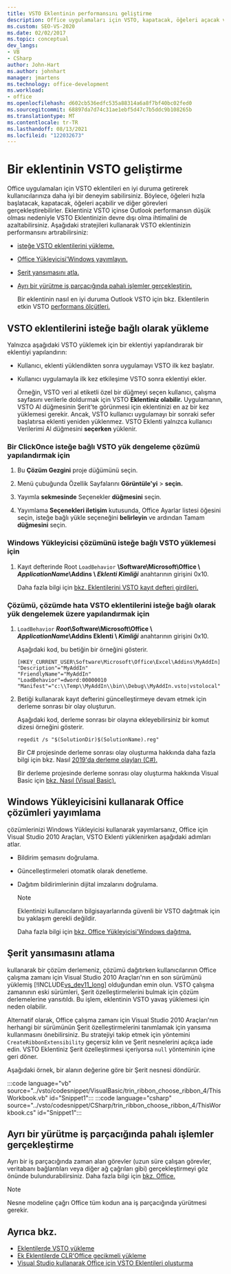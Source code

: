 ```yaml
---
title: VSTO Eklentinin performansını geliştirme
description: Office uygulamaları için VSTO, kapatacak, öğeleri açacak ve diğer görevleri gerçekleştirecek şekilde, uygulamalarınızı en iyi duruma getirmeyi öğrenin.
ms.custom: SEO-VS-2020
ms.date: 02/02/2017
ms.topic: conceptual
dev_langs:
- VB
- CSharp
author: John-Hart
ms.author: johnhart
manager: jmartens
ms.technology: office-development
ms.workload:
- office
ms.openlocfilehash: d602cb536edfc535a88314a6a8f7bf40bc02fed0
ms.sourcegitcommit: 68897da7d74c31ae1ebf5d47c7b5ddc9b108265b
ms.translationtype: MT
ms.contentlocale: tr-TR
ms.lasthandoff: 08/13/2021
ms.locfileid: "122032673"
---
```

# <a name="improve-the-performance-of-a-vsto-add-in"></a>Bir eklentinin VSTO geliştirme
  Office uygulamaları için VSTO eklentileri en iyi duruma getirerek kullanıcılarınıza daha iyi bir deneyim sabilirsiniz. Böylece, öğeleri hızla başlatacak, kapatacak, öğeleri açabilir ve diğer görevleri gerçekleştirebilirler. Eklentiniz VSTO içinse Outlook performansın düşük olması nedeniyle VSTO Eklentinizin devre dışı olma ihtimalini de azaltabilirsiniz. Aşağıdaki stratejileri kullanarak VSTO eklentinizin performansını artırabilirsiniz:

- [isteğe VSTO eklentilerini yükleme.](#Load)

- [Office Yükleyicisi'Windows yayımlayın.](#Publish)

- [Şerit yansımasını atla.](#Bypass)

- [Ayrı bir yürütme iş parçacığında pahalı işlemler gerçekleştirin.](#Perform)

  Bir eklentinin nasıl en iyi duruma Outlook VSTO için bkz. Eklentilerin etkin VSTO [performans ölçütleri.](/previous-versions/office/jj228679(v=office.15)#performance-criteria-for-keeping-add-ins-enabled)

## <a name="load-vsto-add-ins-on-demand"></a><a name="Load"></a>VSTO eklentilerini isteğe bağlı olarak yükleme
 Yalnızca aşağıdaki VSTO yüklemek için bir eklentiyi yapılandırarak bir eklentiyi yapılandırın:

- Kullanıcı, eklenti yüklendikten sonra uygulamayı VSTO ilk kez başlatır.

- Kullanıcı uygulamayla ilk kez etkileşime VSTO sonra eklentiyi ekler.

  Örneğin, VSTO veri al etiketli özel bir düğmeyi seçen kullanıcı, çalışma sayfasını verilerle doldurmak için VSTO **Eklentiniz olabilir.** Uygulamanın, VSTO Al düğmesinin Şerit'te görünmesi için  eklentinizi en az bir kez yüklemesi gerekir. Ancak, VSTO kullanıcı uygulamayı bir sonraki sefer başlatırsa eklenti yeniden yüklenmez. VSTO Eklenti yalnızca kullanıcı Verilerimi Al düğmesini **seçerken** yüklenir.

### <a name="to-configure-a-clickonce-solution-to-load-vsto-add-ins-on-demand"></a>Bir ClickOnce isteğe bağlı VSTO yük dengeleme çözümü yapılandırmak için

1. Bu **Çözüm Gezgini** proje düğümünü seçin.

2. Menü çubuğunda Özellik Sayfalarını **Görüntüle'yi**  >  **seçin.**

3. Yayımla **sekmesinde** Seçenekler **düğmesini** seçin.

4. Yayımlama **Seçenekleri iletişim** kutusunda,  Office Ayarlar listesi öğesini seçin, isteğe bağlı yükle seçeneğini **belirleyin** ve ardından Tamam **düğmesini** seçin.

### <a name="to-configure-a-windows-installer-solution-to-load-vsto-add-ins-on-demand"></a>Windows Yükleyicisi çözümünü isteğe bağlı VSTO yüklemesi için

1. Kayıt defterinde Root `LoadBehavior` **\Software\Microsoft\Office \\ _ApplicationName_\Addins \\ _Eklenti Kimliği_** anahtarının girişini 0x10.

     Daha fazla bilgi için [bkz. Eklentilerini VSTO kayıt defteri girdileri.](../vsto/registry-entries-for-vsto-add-ins.md)

### <a name="to-configure-a-solution-to-load-vsto-add-ins-on-demand-while-you-debug-the-solution"></a>Çözümü, çözümde hata VSTO eklentilerini isteğe bağlı olarak yük dengelemek üzere yapılandırmak için

1. `LoadBehavior` **_Root_\Software\Microsoft\Office \\ _ApplicationName_\Addins Eklenti \\ _Kimliği_** anahtarının girişini 0x10. 

     Aşağıdaki kod, bu betiğin bir örneğini gösterir.

    ```cmd/sh
    [HKEY_CURRENT_USER\Software\Microsoft\Office\Excel\Addins\MyAddIn]
    "Description"="MyAddIn"
    "FriendlyName"="MyAddIn"
    "LoadBehavior"=dword:00000010
    "Manifest"="c:\\Temp\\MyAddIn\\bin\\Debug\\MyAddIn.vsto|vstolocal"

    ```

2. Betiği kullanarak kayıt defterini güncelleştirmeye devam etmek için derleme sonrası bir olay oluşturun.

     Aşağıdaki kod, derleme sonrası bir olayına ekleyebilirsiniz bir komut dizesi örneğini gösterir.

    ```cmd/sh
    regedit /s "$(SolutionDir)$(SolutionName).reg"

    ```

     Bir C# projesinde derleme sonrası olay oluşturma hakkında daha fazla bilgi için bkz. Nasıl [2019'da derleme olayları &#40;C&#35;&#41;. ](../ide/how-to-specify-build-events-csharp.md)

     Bir derleme projesinde derleme sonrası olay oluşturma hakkında Visual Basic için [bkz. Nasıl &#40;Visual Basic&#41;. ](../ide/how-to-specify-build-events-visual-basic.md)

## <a name="publish-office-solutions-by-using-windows-installer"></a><a name="Publish"></a>Windows Yükleyicisini kullanarak Office çözümleri yayımlama
 çözümlerinizi Windows Yükleyicisi kullanarak yayımlarsanız, Office için Visual Studio 2010 Araçları, VSTO Eklenti yüklenirken aşağıdaki adımları atlar.

- Bildirim şemasını doğrulama.

- Güncelleştirmeleri otomatik olarak denetleme.

- Dağıtım bildirimlerinin dijital imzalarını doğrulama.

  > [!NOTE]
  > Eklentinizi kullanıcıların bilgisayarlarında güvenli bir VSTO dağıtmak için bu yaklaşım gerekli değildir.

  Daha fazla bilgi için [bkz. Office Yükleyicisi'Windows dağıtma.](../vsto/deploying-a-vsto-solution-by-using-windows-installer.md)

## <a name="bypass-ribbon-reflection"></a><a name="Bypass"></a> Şerit yansımasını atlama
 kullanarak bir çözüm derlemeniz, çözümü dağıtırken kullanıcılarının Office çalışma zamanı için Visual Studio 2010 Araçları'nın en son sürümünü yüklemiş [!INCLUDE[vs_dev11_long](../sharepoint/includes/vs-dev11-long-md.md)] olduğundan emin olun. VSTO çalışma zamanının eski sürümleri, Şerit özelleştirmelerini bulmak için çözüm derlemelerine yansıtıldı. Bu işlem, eklentinin VSTO yavaş yüklemesi için neden olabilir.

 Alternatif olarak, Office çalışma zamanı için Visual Studio 2010 Araçları'nın herhangi bir sürümünün Şerit özelleştirmelerini tanımlamak için yansıma kullanmasını önebilirsiniz. Bu stratejiyi takip etmek için yöntemini `CreateRibbonExtensibility` geçersiz kılın ve Şerit nesnelerini açıkça iade edin. VSTO Eklentiniz Şerit özelleştirmesi içeriyorsa `null` yönteminin içine geri döner.

 Aşağıdaki örnek, bir alanın değerine göre bir Şerit nesnesi döndürür.

 :::code language="vb" source="../vsto/codesnippet/VisualBasic/trin_ribbon_choose_ribbon_4/ThisWorkbook.vb" id="Snippet1":::
 :::code language="csharp" source="../vsto/codesnippet/CSharp/trin_ribbon_choose_ribbon_4/ThisWorkbook.cs" id="Snippet1":::

## <a name="perform-expensive-operations-in-a-separate-execution-thread"></a><a name="Perform"></a> Ayrı bir yürütme iş parçacığında pahalı işlemler gerçekleştirme
 Ayrı bir iş parçacığında zaman alan görevler (uzun süre çalışan görevler, veritabanı bağlantıları veya diğer ağ çağrıları gibi) gerçekleştirmeyi göz önünde bulundurabilirsiniz. Daha fazla bilgi için [bkz. Office.](../vsto/threading-support-in-office.md)

> [!NOTE]
> Nesne modeline çağrı Office tüm kodun ana iş parçacığında yürütmesi gerekir.

## <a name="see-also"></a>Ayrıca bkz.

- [Eklentilerde VSTO yükleme](/archive/blogs/andreww/demand-loading-vsto-add-ins)
- [Ek Eklentilerde CLR'Office gecikmeli yükleme](/archive/blogs/andreww/delay-loading-the-clr-in-office-add-ins)
- [Visual Studio kullanarak Office için VSTO Eklentileri oluşturma](create-vsto-add-ins-for-office-by-using-visual-studio.md)